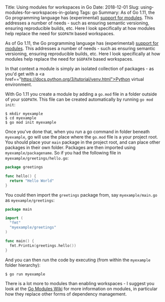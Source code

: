 Title: Using modules for workspaces in Go 
Date: 2018-12-01
Slug: using-modules-for-workspaces-in-golang
Tags: go
Summary: As of Go 1.11, the Go programming language has (experimental) <a href="https://golang.org/doc/go1.11#modules">support for modules</a>. This addresses a number of needs - such as ensuring semantic versioning, ensuring reproducible builds, etc. Here I look specifically at how modules help replace the need for `$GOPATH` based workspaces.

As of Go 1.11, the Go programming language has (experimental) <a href="https://golang.org/doc/go1.11#modules">support for modules</a>. This addresses a number of needs - such as ensuring semantic versioning, ensuring reproducible builds, etc. Here I look specifically at how modules help replace the need for `$GOPATH` based workspaces.

In that context a module is simply an isolated collection of packages - as you'd get with a <a href=="https://docs.python.org/3/tutorial/venv.html">Python virtual environment</a>.

With Go 1.11 you create a module by adding a `go.mod` file in a folder outside of your `$GOPATH`. This file can be created automatically by running `go mod init`:

```
$ mkdir myexample
$ cd myexample
$ go mod init myexample
```

Once you've done that, when you run a go command in folder beneath `myexample`, go will use the place where the `go.mod` file is a your project root. You should place your `main` package in the project root, and can place other packages in their own folder. Packages are then imported using `myexample/packagename`. So if you had the following file in `myexample/greetings/hello.go`:

```go
package greetings

func hello() {
  return "Hello World"
}
```

You could then import the `greetings` package from, say `myexample/main.go` as `myexample/greetings`:

```go
package main

import (
  "fmt"
  "myexample/greetings"
)

func main() {
  fmt.PrintLn(greetings.hello())
}
```

And you can then run the code by executing (from within the `myexample` folder hierarchy):

```
$ go run myexample
```

There is a lot more to modules than enabling workspaces - I suggest you look at the <a href="https://github.com/golang/go/wiki/Modules">Go Modules Wiki</a> for more information on modules, in particular how they replace other forms of dependency management.
